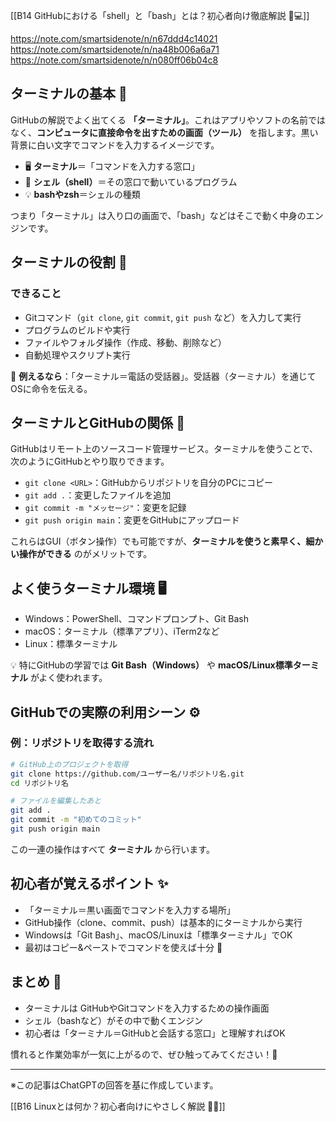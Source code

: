 [[B14 GitHubにおける「shell」と「bash」とは？初心者向け徹底解説 🐚💻]]

https://note.com/smartsidenote/n/n67ddd4c14021
https://note.com/smartsidenote/n/na48b006a6a71
https://note.com/smartsidenote/n/n080ff06b04c8


## ターミナルの基本 📝
GitHubの解説でよく出てくる **「ターミナル」**。これはアプリやソフトの名前ではなく、**コンピュータに直接命令を出すための画面（ツール）** を指します。黒い背景に白い文字でコマンドを入力するイメージです。

- 🖥️ **ターミナル**＝「コマンドを入力する窓口」  
- 🐚 **シェル（shell）**＝その窓口で動いているプログラム  
- 💡 **bashやzsh**＝シェルの種類  

つまり「ターミナル」は入り口の画面で、「bash」などはそこで動く中身のエンジンです。

## ターミナルの役割 🎯
### できること
- Gitコマンド（`git clone`, `git commit`, `git push` など）を入力して実行  
- プログラムのビルドや実行  
- ファイルやフォルダ操作（作成、移動、削除など）  
- 自動処理やスクリプト実行  

📌 **例えるなら**：「ターミナル＝電話の受話器」。受話器（ターミナル）を通じてOSに命令を伝える。

## ターミナルとGitHubの関係 🔗
GitHubはリモート上のソースコード管理サービス。ターミナルを使うことで、次のようにGitHubとやり取りできます。

- `git clone <URL>`：GitHubからリポジトリを自分のPCにコピー  
- `git add .`：変更したファイルを追加  
- `git commit -m "メッセージ"`：変更を記録  
- `git push origin main`：変更をGitHubにアップロード  

これらはGUI（ボタン操作）でも可能ですが、**ターミナルを使うと素早く、細かい操作ができる** のがメリットです。

## よく使うターミナル環境 🖥️
- Windows：PowerShell、コマンドプロンプト、Git Bash  
- macOS：ターミナル（標準アプリ）、iTerm2など  
- Linux：標準ターミナル  

💡 特にGitHubの学習では **Git Bash（Windows）** や **macOS/Linux標準ターミナル** がよく使われます。

## GitHubでの実際の利用シーン ⚙️
### 例：リポジトリを取得する流れ
```bash
# GitHub上のプロジェクトを取得
git clone https://github.com/ユーザー名/リポジトリ名.git
cd リポジトリ名

# ファイルを編集したあと
git add .
git commit -m "初めてのコミット"
git push origin main
```

この一連の操作はすべて **ターミナル** から行います。

## 初心者が覚えるポイント ✨
- 「ターミナル＝黒い画面でコマンドを入力する場所」  
- GitHub操作（clone、commit、push）は基本的にターミナルから実行  
- Windowsは「Git Bash」、macOS/Linuxは「標準ターミナル」でOK  
- 最初はコピー&ペーストでコマンドを使えば十分 🚀  

## まとめ 🎯
- ターミナルは GitHubやGitコマンドを入力するための操作画面  
- シェル（bashなど）がその中で動くエンジン  
- 初心者は「ターミナル＝GitHubと会話する窓口」と理解すればOK  

慣れると作業効率が一気に上がるので、ぜひ触ってみてください！🙌  

---

※この記事はChatGPTの回答を基に作成しています。

[[B16 Linuxとは何か？初心者向けにやさしく解説 🐧✨]]
